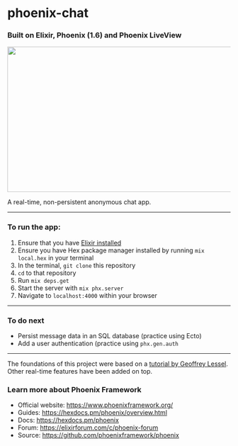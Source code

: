 # phoenix-chat


### Built on Elixir, Phoenix (1.6) and Phoenix LiveView

<img src="https://j.gifs.com/LZPG7p.gif" width="570" height="328"/>

A real-time, non-persistent anonymous chat app.

---

### To run the app:

1. Ensure that you have [Elixir installed](https://elixir-lang.org/install.html)
2. Ensure you have Hex package manager installed by running `mix local.hex` in your terminal
3. In the terminal, `git clone` this repository
4. `cd` to that repository
5. Run `mix deps.get`
6. Start the server with `mix phx.server`
7. Navigate to `localhost:4000` within your browser

---

### To do next
* Persist message data in an SQL database (practice using Ecto)
* Add a user authentication (practice using `phx.gen.auth`

---

The foundations of this project were based on a [tutorial by Geoffrey Lessel](https://www.youtube.com/watch?v=_rTFZbvMfJA). Other real-time features have been added on top.

### Learn more about Phoenix Framework

  * Official website: https://www.phoenixframework.org/
  * Guides: https://hexdocs.pm/phoenix/overview.html
  * Docs: https://hexdocs.pm/phoenix
  * Forum: https://elixirforum.com/c/phoenix-forum
  * Source: https://github.com/phoenixframework/phoenix
